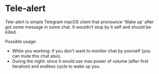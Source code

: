 # Tele-alert

Tele-alert is simple Telegram macOS client that pronounce 'Wake up' after got some message in some chat. It wouldn't stop by it self and should be killed. 

Possible usage:
* While you working: if you don't want to monitor chat by yourself (you can mute this chat also).
* During the night: since it would use max power of volume (after first iteration) and endless cycle to wake up you.
